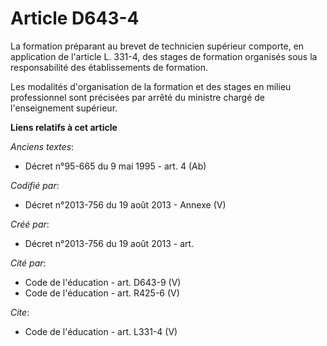 # Article D643-4

La formation préparant au brevet de technicien supérieur comporte, en application de l'article L. 331-4, des stages de
formation organisés sous la responsabilité des établissements de formation. 

Les modalités d'organisation de la formation et des stages en milieu professionnel sont précisées par arrêté du ministre
chargé de l'enseignement supérieur.

**Liens relatifs à cet article**

_Anciens textes_:

  - Décret n°95-665 du 9 mai 1995 - art. 4 (Ab)

_Codifié par_:

  - Décret n°2013-756 du 19 août 2013 -  Annexe (V)

_Créé par_:

  - Décret n°2013-756 du 19 août 2013 - art.

_Cité par_:

  - Code de l'éducation - art. D643-9 (V)
  - Code de l'éducation - art. R425-6 (V)

_Cite_:

  - Code de l'éducation - art. L331-4 (V)
